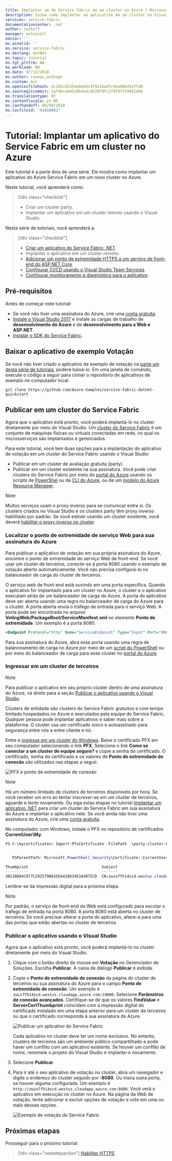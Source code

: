 ```yaml
---
title: Implantar um do Service Fabric em um cluster no Azure | Microsoft Docs
description: Saiba como implantar um aplicativo em um cluster no Visual Studio.
services: service-fabric
documentationcenter: .net
author: rwike77
manager: msfussell
editor: ''
ms.assetid: ''
ms.service: service-fabric
ms.devlang: dotNet
ms.topic: tutorial
ms.tgt_pltfrm: NA
ms.workload: NA
ms.date: 07/12/2018
ms.author: ryanwi,mikhegn
ms.custom: mvc
ms.openlocfilehash: dc105c02354e0e83c4f9a1bad7c94a98643effd0
ms.sourcegitcommit: 1af4bceb45a0b4edcdb1079fc279f9f2f448140b
ms.translationtype: HT
ms.contentlocale: pt-BR
ms.lasthandoff: 08/09/2018
ms.locfileid: "41918861"
---
```

# <a name="tutorial-deploy-a-service-fabric-application-to-a-cluster-in-azure"></a>Tutorial: Implantar um aplicativo do Service Fabric em um cluster no Azure

Este tutorial é a parte dois de uma série. Ele mostra como implantar um aplicativo do Azure Service Fabric em um novo cluster no Azure.

Neste tutorial, você aprenderá como:
> [!div class="checklist"]
> * Criar um cluster party.
> * Implantar um aplicativo em um cluster remoto usando o Visual Studio.

Nesta série de tutoriais, você aprenderá a:
> [!div class="checklist"]
> * [Criar um aplicativo do Service Fabric .NET](service-fabric-tutorial-create-dotnet-app.md).
> * Implantar o aplicativo em um cluster remoto.
> * [Adicionar um ponto de extremidade HTTPS a um serviço de front-end do ASP.NET Core](service-fabric-tutorial-dotnet-app-enable-https-endpoint.md).
> * [Configurar CI/CD usando o Visual Studio Team Services](service-fabric-tutorial-deploy-app-with-cicd-vsts.md).
> * [Configurar monitoramento e diagnóstico para o aplicativo](service-fabric-tutorial-monitoring-aspnet.md).

## <a name="prerequisites"></a>Pré-requisitos

Antes de começar este tutorial:

* Se você não tiver uma assinatura do Azure, crie uma [conta gratuita](https://azure.microsoft.com/free/?WT.mc_id=A261C142F).
* [Instale o Visual Studio 2017](https://www.visualstudio.com/) e instale as cargas de trabalho de **desenvolvimento do Azure** e de **desenvolvimento para a Web e ASP.NET**.
* [Instalar o SDK do Service Fabric](service-fabric-get-started.md).

## <a name="download-the-voting-sample-application"></a>Baixar o aplicativo de exemplo Votação

Se você não tiver criado o aplicativo de exemplo de votação na [parte um desta série de tutoriais](service-fabric-tutorial-create-dotnet-app.md), poderá baixá-lo. Em uma janela de comando, execute o código a seguir para clonar o repositório de aplicativos de exemplo no computador local.

```git
git clone https://github.com/Azure-Samples/service-fabric-dotnet-quickstart 
```

## <a name="publish-to-a-service-fabric-cluster"></a>Publicar em um cluster do Service Fabric

Agora que o aplicativo está pronto, você poderá implantá-lo no cluster diretamente por meio do Visual Studio. Um [cluster do Service Fabric](https://docs.microsoft.com/en-gb/azure/service-fabric/service-fabric-deploy-anywhere) é um conjunto de máquinas físicas ou virtuais conectadas em rede, no qual os microsserviços são implantados e gerenciados.

Para este tutorial, você tem duas opções para a implantação do aplicativo de votação em um cluster do Service Fabric usando o Visual Studio:

* Publicar em um cluster de avaliação gratuita (party). 
* Publicar em um cluster existente na sua assinatura. Você pode criar clusters do Service Fabric por meio do [portal do Azure](https://portal.azure.com) usando os scripts de [PowerShel](./scripts/service-fabric-powershell-create-secure-cluster-cert.md) ou da [CLI do Azure](./scripts/cli-create-cluster.md), ou de um [modelo do Azure Resource Manager](service-fabric-tutorial-create-vnet-and-windows-cluster.md).

> [!NOTE]
> Muitos serviços usam o proxy inverso para se comunicar entre si. Os clusters criados no Visual Studio e os clusters party têm proxy inverso habilitado por padrão. Se você estiver usando um cluster existente, você deverá [habilitar o proxy inverso no cluster](service-fabric-reverseproxy-setup.md#).


### <a name="find-the-voting-web-service-endpoint-for-your-azure-subscription"></a>Localizar o ponto de extremidade de serviço Web para sua assinatura do Azure

Para publicar o aplicativo de votação em sua própria assinatura do Azure, encontre o ponto de extremidade do serviço Web de front-end. Se você usar um cluster de terceiros, conecte-se à porta 8080 usando o exemplo de votação aberto automaticamente. Você não precisa configurá-lo no balanceador de carga do cluster de terceiros.

O serviço web de front-end está ouvindo em uma porta específica. Quando o aplicativo for implantado para um cluster no Azure, o cluster e o aplicativo executam atrás de um balanceador de carga do Azure. A porta do aplicativo deve ser aberta usando uma regra no balanceador de carga do Azure para o cluster. A porta aberta envia o tráfego de entrada para o serviço Web. A porta pode ser encontrada no arquivo **VotingWeb/PackageRoot/ServiceManifest.xml** no elemento **Ponto de extremidade**. Um exemplo é a porta 8080.

```xml
<Endpoint Protocol="http" Name="ServiceEndpoint" Type="Input" Port="8080" />
```

Para sua assinatura do Azure, abra essa porta usando uma regra de balanceamento de carga no Azure por meio de um [script do PowerShell](./scripts/service-fabric-powershell-open-port-in-load-balancer.md) ou por meio do balanceador de carga para esse cluster no [portal do Azure](https://portal.azure.com).

### <a name="join-a-party-cluster"></a>Ingressar em um cluster de terceiros

> [!NOTE]
>  Para publicar o aplicativo em seu próprio cluster dentro de uma assinatura do Azure, vá direto para a seção [Publicar o aplicativo usando o Visual Studio](#publish-the-application-by-using-visual-studio). 

Clusters de entidade são clusters do Service Fabric gratuitos e com tempo limitado hospedados no Azure e executados pela equipe do Service Fabric. Qualquer pessoa pode implantar aplicativos e saber mais sobre a plataforma. O cluster usa um certificado único e autoassinado para segurança entre nós e entre cliente e nó.

Entre e [ingresse em um cluster do Windows](http://aka.ms/tryservicefabric). Baixe o certificado PFX em seu computador selecionando o link **PFX**. Selecione o link **Como se conectar a um cluster de equipe seguro?** e copie a senha do certificado. O certificado, senha do certificado e os valores de **Ponto de extremidade de conexão** são utilizados nas etapas a seguir.

![PFX e ponto de extremidade de conexão](./media/service-fabric-quickstart-dotnet/party-cluster-cert.png)

> [!Note]
> Há um número limitado de clusters de terceiros disponíveis por hora. Se você receber um erro ao tentar inscrever-se em um cluster de terceiros, aguarde e tente novamente. Ou siga estas etapas no tutorial [Implantar um aplicativo .NET](https://docs.microsoft.com/azure/service-fabric/service-fabric-tutorial-deploy-app-to-party-cluster#deploy-the-sample-application) para criar um cluster do Service Fabric em sua assinatura do Azure e implantar o aplicativo nele. Se você ainda não tiver uma assinatura do Azure, crie uma [conta gratuita](https://azure.microsoft.com/free/?WT.mc_id=A261C142F).
>

No computador com Windows, instale o PFX no repositório de certificados **CurrentUser\My**.

```powershell
PS C:\mycertificates> Import-PfxCertificate -FilePath .\party-cluster-873689604-client-cert.pfx -CertStoreLocation Cert:\CurrentUser\My -Password (ConvertTo-SecureString 873689604 -AsPlainText -Force)


   PSParentPath: Microsoft.PowerShell.Security\Certificate::CurrentUser\My

Thumbprint                                Subject
----------                                -------
3B138D84C077C292579BA35E4410634E164075CD  CN=zwin7fh14scd.westus.cloudapp.azure.com
```

Lembre-se da impressão digital para a próxima etapa.

> [!Note]
> Por padrão, o serviço de front-end da Web está configurado para escutar o tráfego de entrada na porta 8080. A porta 8080 está aberta no cluster de terceiros. Se você precisar alterar a porta do aplicativo, altere-a para uma das portas que estão abertas no cluster de terceiros.
>

### <a name="publish-the-application-by-using-visual-studio"></a>Publicar o aplicativo usando o Visual Studio

Agora que o aplicativo está pronto, você poderá implantá-lo no cluster diretamente por meio do Visual Studio.

1. Clique com o botão direito do mouse em **Votação** no Gerenciador de Soluções. Escolha **Publicar**. A caixa de diálogo **Publicar** é exibida.

2. Copie o **Ponto de extremidade de conexão** da página do cluster de terceiros ou sua assinatura do Azure para o campo **Ponto de extremidade de conexão**. Um exemplo é `zwin7fh14scd.westus.cloudapp.azure.com:19000`. Selecione **Parâmetros de conexão avançados**.  Certifique-se de que os valores **FindValue** e **ServerCertThumbprint** coincidam com a impressão digital do certificado instalado em uma etapa anterior para um cluster de terceiros ou que o certificado corresponda à sua assinatura do Azure.

    ![Publicar um aplicativo do Service Fabric](./media/service-fabric-quickstart-dotnet/publish-app.png)

    Cada aplicativo no cluster deve ter um nome exclusivo. No entanto, clusters de terceiros são um ambiente público compartilhado e pode haver um conflito com um aplicativo existente. Se houver um conflito de nome, renomeie o projeto do Visual Studio e implante-o novamente.

3. Selecione **Publicar**.

4. Para ir até o seu aplicativo de votação no cluster, abra um navegador e digite o endereço do cluster seguido por **:8080**. Ou insira outra porta, se houver alguma configurada. Um exemplo é `http://zwin7fh14scd.westus.cloudapp.azure.com:8080`. Você verá o aplicativo em execução no cluster no Azure. Na página da Web de votação, tente adicionar e excluir opções de votação e vote em uma ou mais dessas opções.

    ![Exemplo de votação do Service Fabric](./media/service-fabric-quickstart-dotnet/application-screenshot-new-azure.png)


## <a name="next-steps"></a>Próximas etapas

Prosseguir para o próximo tutorial:
> [!div class="nextstepaction"]
> [Habilitar HTTPS](service-fabric-tutorial-dotnet-app-enable-https-endpoint.md)
